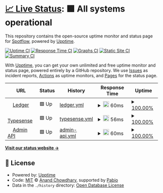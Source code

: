 # [📈 Live Status](https://Spotflow-One.github.io/pivate-status): <!--live status--> **🟩 All systems operational**

This repository contains the open-source uptime monitor and status page for [Spotflow](https://spotflow.one), powered by [Upptime](https://github.com/upptime/upptime).

[![Uptime CI](https://github.com/Spotflow-One/pivate-status/workflows/Uptime%20CI/badge.svg)](https://github.com/Spotflow-One/pivate-status/actions?query=workflow%3A%22Uptime+CI%22)
[![Response Time CI](https://github.com/Spotflow-One/pivate-status/workflows/Response%20Time%20CI/badge.svg)](https://github.com/Spotflow-One/pivate-status/actions?query=workflow%3A%22Response+Time+CI%22)
[![Graphs CI](https://github.com/Spotflow-One/pivate-status/workflows/Graphs%20CI/badge.svg)](https://github.com/Spotflow-One/pivate-status/actions?query=workflow%3A%22Graphs+CI%22)
[![Static Site CI](https://github.com/Spotflow-One/pivate-status/workflows/Static%20Site%20CI/badge.svg)](https://github.com/Spotflow-One/pivate-status/actions?query=workflow%3A%22Static+Site+CI%22)
[![Summary CI](https://github.com/Spotflow-One/pivate-status/workflows/Summary%20CI/badge.svg)](https://github.com/Spotflow-One/pivate-status/actions?query=workflow%3A%22Summary+CI%22)

With [Upptime](https://upptime.js.org), you can get your own unlimited and free uptime monitor and status page, powered entirely by a GitHub repository. We use [Issues](https://github.com/Spotflow-One/pivate-status/issues) as incident reports, [Actions](https://github.com/Spotflow-One/pivate-status/actions) as uptime monitors, and [Pages](https://Spotflow-One.github.io/pivate-status) for the status page.

<!--start: status pages-->
<!-- This summary is generated by Upptime (https://github.com/upptime/upptime) -->
<!-- Do not edit this manually, your changes will be overwritten -->
<!-- prettier-ignore -->
| URL | Status | History | Response Time | Uptime |
| --- | ------ | ------- | ------------- | ------ |
| <img alt="" src="https://icons.duckduckgo.com/ip3/ledger-api.spotflow.co.ico" height="13"> [Ledger](https://ledger-api.spotflow.co/) | 🟩 Up | [ledger.yml](https://github.com/Spotflow-One/private-status/commits/HEAD/history/ledger.yml) | <details><summary><img alt="Response time graph" src="./graphs/ledger/response-time-week.png" height="20"> 60ms</summary><br><a href="https://Spotflow-One.github.io/private-status/history/ledger"><img alt="Response time 50" src="https://img.shields.io/endpoint?url=https%3A%2F%2Fraw.githubusercontent.com%2FSpotflow-One%2Fprivate-status%2FHEAD%2Fapi%2Fledger%2Fresponse-time.json"></a><br><a href="https://Spotflow-One.github.io/private-status/history/ledger"><img alt="24-hour response time 68" src="https://img.shields.io/endpoint?url=https%3A%2F%2Fraw.githubusercontent.com%2FSpotflow-One%2Fprivate-status%2FHEAD%2Fapi%2Fledger%2Fresponse-time-day.json"></a><br><a href="https://Spotflow-One.github.io/private-status/history/ledger"><img alt="7-day response time 60" src="https://img.shields.io/endpoint?url=https%3A%2F%2Fraw.githubusercontent.com%2FSpotflow-One%2Fprivate-status%2FHEAD%2Fapi%2Fledger%2Fresponse-time-week.json"></a><br><a href="https://Spotflow-One.github.io/private-status/history/ledger"><img alt="30-day response time 51" src="https://img.shields.io/endpoint?url=https%3A%2F%2Fraw.githubusercontent.com%2FSpotflow-One%2Fprivate-status%2FHEAD%2Fapi%2Fledger%2Fresponse-time-month.json"></a><br><a href="https://Spotflow-One.github.io/private-status/history/ledger"><img alt="1-year response time 50" src="https://img.shields.io/endpoint?url=https%3A%2F%2Fraw.githubusercontent.com%2FSpotflow-One%2Fprivate-status%2FHEAD%2Fapi%2Fledger%2Fresponse-time-year.json"></a></details> | <details><summary><a href="https://Spotflow-One.github.io/private-status/history/ledger">100.00%</a></summary><a href="https://Spotflow-One.github.io/private-status/history/ledger"><img alt="All-time uptime 99.99%" src="https://img.shields.io/endpoint?url=https%3A%2F%2Fraw.githubusercontent.com%2FSpotflow-One%2Fprivate-status%2FHEAD%2Fapi%2Fledger%2Fuptime.json"></a><br><a href="https://Spotflow-One.github.io/private-status/history/ledger"><img alt="24-hour uptime 100.00%" src="https://img.shields.io/endpoint?url=https%3A%2F%2Fraw.githubusercontent.com%2FSpotflow-One%2Fprivate-status%2FHEAD%2Fapi%2Fledger%2Fuptime-day.json"></a><br><a href="https://Spotflow-One.github.io/private-status/history/ledger"><img alt="7-day uptime 100.00%" src="https://img.shields.io/endpoint?url=https%3A%2F%2Fraw.githubusercontent.com%2FSpotflow-One%2Fprivate-status%2FHEAD%2Fapi%2Fledger%2Fuptime-week.json"></a><br><a href="https://Spotflow-One.github.io/private-status/history/ledger"><img alt="30-day uptime 100.00%" src="https://img.shields.io/endpoint?url=https%3A%2F%2Fraw.githubusercontent.com%2FSpotflow-One%2Fprivate-status%2FHEAD%2Fapi%2Fledger%2Fuptime-month.json"></a><br><a href="https://Spotflow-One.github.io/private-status/history/ledger"><img alt="1-year uptime 99.99%" src="https://img.shields.io/endpoint?url=https%3A%2F%2Fraw.githubusercontent.com%2FSpotflow-One%2Fprivate-status%2FHEAD%2Fapi%2Fledger%2Fuptime-year.json"></a></details>
| <img alt="" src="https://icons.duckduckgo.com/ip3/typesense.spotflow.co.ico" height="13"> [Typesense](https://typesense.spotflow.co/health) | 🟩 Up | [typesense.yml](https://github.com/Spotflow-One/private-status/commits/HEAD/history/typesense.yml) | <details><summary><img alt="Response time graph" src="./graphs/typesense/response-time-week.png" height="20"> 56ms</summary><br><a href="https://Spotflow-One.github.io/private-status/history/typesense"><img alt="Response time 51" src="https://img.shields.io/endpoint?url=https%3A%2F%2Fraw.githubusercontent.com%2FSpotflow-One%2Fprivate-status%2FHEAD%2Fapi%2Ftypesense%2Fresponse-time.json"></a><br><a href="https://Spotflow-One.github.io/private-status/history/typesense"><img alt="24-hour response time 56" src="https://img.shields.io/endpoint?url=https%3A%2F%2Fraw.githubusercontent.com%2FSpotflow-One%2Fprivate-status%2FHEAD%2Fapi%2Ftypesense%2Fresponse-time-day.json"></a><br><a href="https://Spotflow-One.github.io/private-status/history/typesense"><img alt="7-day response time 56" src="https://img.shields.io/endpoint?url=https%3A%2F%2Fraw.githubusercontent.com%2FSpotflow-One%2Fprivate-status%2FHEAD%2Fapi%2Ftypesense%2Fresponse-time-week.json"></a><br><a href="https://Spotflow-One.github.io/private-status/history/typesense"><img alt="30-day response time 53" src="https://img.shields.io/endpoint?url=https%3A%2F%2Fraw.githubusercontent.com%2FSpotflow-One%2Fprivate-status%2FHEAD%2Fapi%2Ftypesense%2Fresponse-time-month.json"></a><br><a href="https://Spotflow-One.github.io/private-status/history/typesense"><img alt="1-year response time 51" src="https://img.shields.io/endpoint?url=https%3A%2F%2Fraw.githubusercontent.com%2FSpotflow-One%2Fprivate-status%2FHEAD%2Fapi%2Ftypesense%2Fresponse-time-year.json"></a></details> | <details><summary><a href="https://Spotflow-One.github.io/private-status/history/typesense">100.00%</a></summary><a href="https://Spotflow-One.github.io/private-status/history/typesense"><img alt="All-time uptime 99.98%" src="https://img.shields.io/endpoint?url=https%3A%2F%2Fraw.githubusercontent.com%2FSpotflow-One%2Fprivate-status%2FHEAD%2Fapi%2Ftypesense%2Fuptime.json"></a><br><a href="https://Spotflow-One.github.io/private-status/history/typesense"><img alt="24-hour uptime 100.00%" src="https://img.shields.io/endpoint?url=https%3A%2F%2Fraw.githubusercontent.com%2FSpotflow-One%2Fprivate-status%2FHEAD%2Fapi%2Ftypesense%2Fuptime-day.json"></a><br><a href="https://Spotflow-One.github.io/private-status/history/typesense"><img alt="7-day uptime 100.00%" src="https://img.shields.io/endpoint?url=https%3A%2F%2Fraw.githubusercontent.com%2FSpotflow-One%2Fprivate-status%2FHEAD%2Fapi%2Ftypesense%2Fuptime-week.json"></a><br><a href="https://Spotflow-One.github.io/private-status/history/typesense"><img alt="30-day uptime 100.00%" src="https://img.shields.io/endpoint?url=https%3A%2F%2Fraw.githubusercontent.com%2FSpotflow-One%2Fprivate-status%2FHEAD%2Fapi%2Ftypesense%2Fuptime-month.json"></a><br><a href="https://Spotflow-One.github.io/private-status/history/typesense"><img alt="1-year uptime 99.98%" src="https://img.shields.io/endpoint?url=https%3A%2F%2Fraw.githubusercontent.com%2FSpotflow-One%2Fprivate-status%2FHEAD%2Fapi%2Ftypesense%2Fuptime-year.json"></a></details>
| <img alt="" src="https://icons.duckduckgo.com/ip3/admin-api.spotflow.co.ico" height="13"> [Admin API](https://admin-api.spotflow.co/api-docs) | 🟩 Up | [admin-api.yml](https://github.com/Spotflow-One/private-status/commits/HEAD/history/admin-api.yml) | <details><summary><img alt="Response time graph" src="./graphs/admin-api/response-time-week.png" height="20"> 60ms</summary><br><a href="https://Spotflow-One.github.io/private-status/history/admin-api"><img alt="Response time 57" src="https://img.shields.io/endpoint?url=https%3A%2F%2Fraw.githubusercontent.com%2FSpotflow-One%2Fprivate-status%2FHEAD%2Fapi%2Fadmin-api%2Fresponse-time.json"></a><br><a href="https://Spotflow-One.github.io/private-status/history/admin-api"><img alt="24-hour response time 60" src="https://img.shields.io/endpoint?url=https%3A%2F%2Fraw.githubusercontent.com%2FSpotflow-One%2Fprivate-status%2FHEAD%2Fapi%2Fadmin-api%2Fresponse-time-day.json"></a><br><a href="https://Spotflow-One.github.io/private-status/history/admin-api"><img alt="7-day response time 60" src="https://img.shields.io/endpoint?url=https%3A%2F%2Fraw.githubusercontent.com%2FSpotflow-One%2Fprivate-status%2FHEAD%2Fapi%2Fadmin-api%2Fresponse-time-week.json"></a><br><a href="https://Spotflow-One.github.io/private-status/history/admin-api"><img alt="30-day response time 57" src="https://img.shields.io/endpoint?url=https%3A%2F%2Fraw.githubusercontent.com%2FSpotflow-One%2Fprivate-status%2FHEAD%2Fapi%2Fadmin-api%2Fresponse-time-month.json"></a><br><a href="https://Spotflow-One.github.io/private-status/history/admin-api"><img alt="1-year response time 57" src="https://img.shields.io/endpoint?url=https%3A%2F%2Fraw.githubusercontent.com%2FSpotflow-One%2Fprivate-status%2FHEAD%2Fapi%2Fadmin-api%2Fresponse-time-year.json"></a></details> | <details><summary><a href="https://Spotflow-One.github.io/private-status/history/admin-api">100.00%</a></summary><a href="https://Spotflow-One.github.io/private-status/history/admin-api"><img alt="All-time uptime 100.00%" src="https://img.shields.io/endpoint?url=https%3A%2F%2Fraw.githubusercontent.com%2FSpotflow-One%2Fprivate-status%2FHEAD%2Fapi%2Fadmin-api%2Fuptime.json"></a><br><a href="https://Spotflow-One.github.io/private-status/history/admin-api"><img alt="24-hour uptime 100.00%" src="https://img.shields.io/endpoint?url=https%3A%2F%2Fraw.githubusercontent.com%2FSpotflow-One%2Fprivate-status%2FHEAD%2Fapi%2Fadmin-api%2Fuptime-day.json"></a><br><a href="https://Spotflow-One.github.io/private-status/history/admin-api"><img alt="7-day uptime 100.00%" src="https://img.shields.io/endpoint?url=https%3A%2F%2Fraw.githubusercontent.com%2FSpotflow-One%2Fprivate-status%2FHEAD%2Fapi%2Fadmin-api%2Fuptime-week.json"></a><br><a href="https://Spotflow-One.github.io/private-status/history/admin-api"><img alt="30-day uptime 100.00%" src="https://img.shields.io/endpoint?url=https%3A%2F%2Fraw.githubusercontent.com%2FSpotflow-One%2Fprivate-status%2FHEAD%2Fapi%2Fadmin-api%2Fuptime-month.json"></a><br><a href="https://Spotflow-One.github.io/private-status/history/admin-api"><img alt="1-year uptime 100.00%" src="https://img.shields.io/endpoint?url=https%3A%2F%2Fraw.githubusercontent.com%2FSpotflow-One%2Fprivate-status%2FHEAD%2Fapi%2Fadmin-api%2Fuptime-year.json"></a></details>

<!--end: status pages-->

[**Visit our status website →**](https://Spotflow-One.github.io/pivate-status)

## 📄 License

- Powered by: [Upptime](https://github.com/upptime/upptime)
- Code: [MIT](./LICENSE) © [Anand Chowdhary](https://anandchowdhary.com), supported by [Pabio](https://pabio.com)
- Data in the `./history` directory: [Open Database License](https://opendatacommons.org/licenses/odbl/1-0/)
